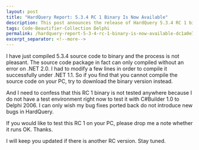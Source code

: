 ```yaml
---
layout: post
title: "HardQuery Report: 5.3.4 RC 1 Binary Is Now Available"
description: This post announces the release of HardQuery 5.3.4 RC 1 binaries.
tags: Code-Beautifier-Collection Delphi
permalink: /hardquery-report-5-3-4-rc-1-binary-is-now-available-dc1a0e75ea67
excerpt_separator: <!--more-->
---
```

I have just compiled 5.3.4 source code to binary and the process is not pleasant. The source code package in fact can only compiled without an error on .NET 2.0. I had to modify a few lines in order to compile it successfully under .NET 1.1. So if you find that you cannot compile the source code on your PC, try to download the binary version instead.
<!--more-->

And I need to confess that this RC 1 binary is not tested anywhere because I do not have a test environment right now to test it with C#Builder 1.0 to Delphi 2006. I can only wish my bug fixes ported back do not introduce new bugs in HardQuery.

If you would like to test this RC 1 on your PC, please drop me a note whether it runs OK. Thanks.

I will keep you updated if there is another RC version. Stay tuned.
